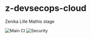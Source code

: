 # z-devsecops-cloud
Zenika Lille Mathis stage

![Main CI](https://github.com/mathis-tryla/z-devsecops-cloud/actions/workflows/main.yml/badge.svg?event=push)
![Security](https://github.com/mathis-tryla/z-devsecops-cloud/actions/workflows/security.yml/badge.svg?event=push)
